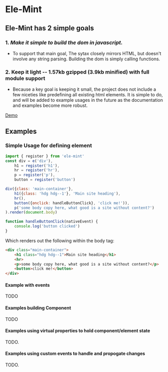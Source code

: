 # Ele-Mint

## Ele-Mint has 2 simple goals

### 1. *Make it simple to build the dom in javascript.*

* To support that main goal, The sytax closely mirrors HTML, but doesn't involve any string parsing. Building the dom is simply calling functions.

### 2. Keep it light -- 1.57kb gzipped (3.9kb minified) with full module support

* Because a key goal is keeping it small, the project does not include a few niceties like predefining all existing html elements.  It is simple to do, and will be added to example usages in the future as the documentation and examples become more robust.

[Demo](https://alantheprice.github.io/ele-mint/)

## Examples

### Simple Usage for defining element

```javascript
import { register } from 'ele-mint'
const div = e('div'),
    h1 = register('h1'),
    hr = register('hr'),
    p = register('p'),
    button = register('button')

div({class: 'main-container'},
    h1({class: 'hdg hdg--1'}, 'Main site heading'),
    hr(),
    button({onclick: handleButtonClick}, 'click me!')),
    p('some body copy here, what good is a site without content?')
).render(document.body)

function handleButtonClick(nativeEvent) {
    console.log('button clicked')
}
```

Which renders out the following within the body tag:

```html
<div class="main-container">
    <h1 class="hdg hdg--1">Main site heading</h1>
    <hr>
    <p>some body copy here, what good is a site without content?</p>
    <button>click me!</button>
</div>
```

#### Example with events

TODO

#### Examples building Component

TODO

#### Examples using virtual properties to hold component/element state

TODO.

#### Examples using custom events to handle and propogate changes

TODO.
